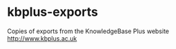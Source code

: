kbplus-exports
==============

Copies of exports from the KnowledgeBase Plus website http://www.kbplus.ac.uk
